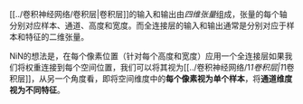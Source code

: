 [[../卷积神经网络/卷积层|卷积层]]的输入和输出由*四维张量*组成，张量的每个轴分别对应样本、通道、高度和宽度。而全连接层的输入和输出通常是分别对应于样本和特征的二维张量。

NiN的想法是，在每个像素位置（针对每个高度和宽度）应用一个全连接层如果我们将权重连接到每个空间位置，我们可以将其视为[[../卷积神经网络/1*1卷积层|1*1卷积层]]，从另一个角度看，即将空间维度中的**每个像素视为单个样本**，将**通道维度视为不同特征**。

